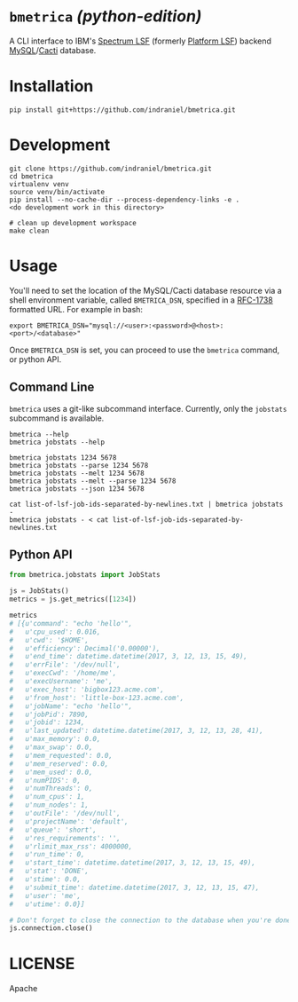 # `bmetrica` _(python-edition)_

A CLI interface to IBM's [Spectrum LSF][0] (formerly [Platform LSF][1]) backend [MySQL][3]/[Cacti][4] database.

# Installation

    pip install git+https://github.com/indraniel/bmetrica.git

# Development

    git clone https://github.com/indraniel/bmetrica.git
    cd bmetrica
    virtualenv venv
    source venv/bin/activate
    pip install --no-cache-dir --process-dependency-links -e .
    <do development work in this directory>

    # clean up development workspace
    make clean

# Usage

You'll need to set the location of the MySQL/Cacti database resource via a shell environment variable, called `BMETRICA_DSN`, specified in a [RFC-1738][4] formatted URL.  For example in bash:

    export BMETRICA_DSN="mysql://<user>:<password>@<host>:<port>/<database>"
    
Once `BMETRICA_DSN` is set, you can proceed to use the `bmetrica` command, or python API.

## Command Line

`bmetrica` uses a git-like subcommand interface.  Currently, only the `jobstats` subcommand is available.

    bmetrica --help
    bmetrica jobstats --help

    bmetrica jobstats 1234 5678
    bmetrica jobstats --parse 1234 5678
    bmetrica jobstats --melt 1234 5678
    bmetrica jobstats --melt --parse 1234 5678
    bmetrica jobstats --json 1234 5678

    cat list-of-lsf-job-ids-separated-by-newlines.txt | bmetrica jobstats -
    bmetrica jobstats - < cat list-of-lsf-job-ids-separated-by-newlines.txt 

## Python API

```python
from bmetrica.jobstats import JobStats

js = JobStats()
metrics = js.get_metrics([1234])

metrics
# [{u'command': "echo 'hello'",
#   u'cpu_used': 0.016,
#   u'cwd': '$HOME',
#   u'efficiency': Decimal('0.00000'),
#   u'end_time': datetime.datetime(2017, 3, 12, 13, 15, 49),
#   u'errFile': '/dev/null',
#   u'execCwd': '/home/me',
#   u'execUsername': 'me',
#   u'exec_host': 'bigbox123.acme.com',
#   u'from_host': 'little-box-123.acme.com',
#   u'jobName': "echo 'hello'",
#   u'jobPid': 7890,
#   u'jobid': 1234,
#   u'last_updated': datetime.datetime(2017, 3, 12, 13, 28, 41),
#   u'max_memory': 0.0,
#   u'max_swap': 0.0,
#   u'mem_requested': 0.0,
#   u'mem_reserved': 0.0,
#   u'mem_used': 0.0,
#   u'numPIDS': 0,
#   u'numThreads': 0,
#   u'num_cpus': 1,
#   u'num_nodes': 1,
#   u'outFile': '/dev/null',
#   u'projectName': 'default',
#   u'queue': 'short',
#   u'res_requirements': '',
#   u'rlimit_max_rss': 4000000,
#   u'run_time': 0,
#   u'start_time': datetime.datetime(2017, 3, 12, 13, 15, 49),
#   u'stat': 'DONE',
#   u'stime': 0.0,
#   u'submit_time': datetime.datetime(2017, 3, 12, 13, 15, 47),
#   u'user': 'me',
#   u'utime': 0.0}]

# Don't forget to close the connection to the database when you're done
js.connection.close()
```

# LICENSE

Apache

[0]: http://www-03.ibm.com/systems/spectrum-computing/products/lsf/
[1]: https://en.wikipedia.org/wiki/Platform_LSF
[2]: https://en.wikipedia.org/wiki/MySQL
[3]: http://www.cacti.net/
[4]: https://www.ietf.org/rfc/rfc1738.txt
